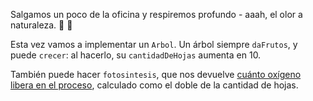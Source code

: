 Salgamos un poco de la oficina y respiremos profundo - aaah, el olor a naturaleza. :evergreen_tree: :deciduous_tree:

Esta vez vamos a implementar un `Arbol`. Un árbol siempre `daFrutos`, y puede `crecer`: al hacerlo, su `cantidadDeHojas` aumenta en 10.

También puede hacer `fotosintesis`, que nos devuelve [cuánto oxígeno libera en el proceso](https://es.wikipedia.org/wiki/Fotos%C3%ADntesis_oxig%C3%A9nica), calculado como el doble de la cantidad de hojas.